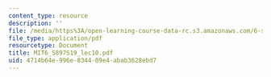 ```yaml
---
content_type: resource
description: ''
file: /media/https%3A/open-learning-course-data-rc.s3.amazonaws.com/6-s897-machine-learning-for-healthcare-spring-2019/4714b64e996e834409e4abab3628ebd7_MIT6_S897S19_lec10.pdf
file_type: application/pdf
resourcetype: Document
title: MIT6_S897S19_lec10.pdf
uid: 4714b64e-996e-8344-09e4-abab3628ebd7
---
```

